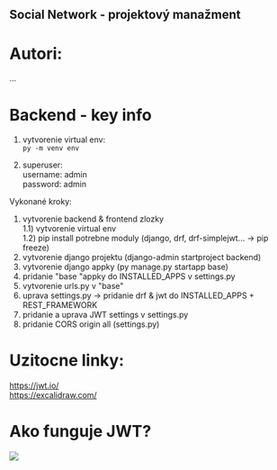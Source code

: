 ## Social Network - projektový manažment 

# Autori:
...


# Backend - key info
1) vytvorenie virtual env:  
`py -m venv env`

2) superuser:  
username: admin    
password: admin  


Vykonané kroky:

1) vytvorenie backend & frontend zlozky  
1.1) vytvorenie virtual env  
1.2) pip install potrebne moduly (django, drf, drf-simplejwt... -> pip freeze)  
2) vytvorenie django projektu (django-admin startproject backend)  
3) vytvorenie django appky (py manage.py startapp base)
4) pridanie "base "appky do INSTALLED_APPS v settings.py
5) vytvorenie urls.py v "base" 
6) uprava settings.py -> pridanie drf & jwt do INSTALLED_APPS + REST_FRAMEWORK
7) pridanie a uprava JWT settings v settings.py
8) pridanie CORS origin all (settings.py)

# Uzitocne linky:  
https://jwt.io/  
https://excalidraw.com/   

# Ako funguje JWT?  
<img src=https://developer.okta.com/assets-jekyll/blog/node-token-auth/token-authentication-flow-69804c12334715c597128cd9273bca5e32ed516b62987902310efc54d1840a40.png>


